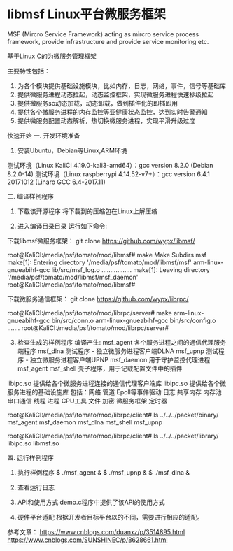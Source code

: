 # libmsf Linux平台微服务框架
MSF (Mircro Service Framework) acting as mircro service process framework, provide infrastructure and provide service monitoring etc.

基于Linux C的为微服务管理框架

主要特性包括：
1. 为各个模块提供基础设施模块，比如内存，日志，网络，事件，信号等基础库
2. 提供微服务进程动态拉起，动态监控框架，实现微服务进程快速秒级拉起
3. 提供微服务so动态加载，动态卸载，做到插件化的即插即用
4. 提供各个微服务进程的内存监控等亚健康状态监控，达到实时告警通知
5. 提供微服务配置动态解析，热切换微服务进程，实现平滑升级过度

快速开始
一. 开发环境准备
1. 安装Ubuntu，Debian等Linux,ARM环境

测试环境（Linux KaliCI 4.19.0-kali3-amd64）：gcc version 8.2.0 (Debian 8.2.0-14)
测试环境（Linux raspberrypi 4.14.52-v7+）：gcc version 6.4.1 20171012 (Linaro GCC 6.4-2017.11) 

二. 编译样例程序
1. 下载该开源程序
将下载到的压缩包在Linux上解压缩

2. 进入编译目录目录
运行如下命令:

下载libmsf微服务框架：
git clone https://github.com/wypx/libmsf/

root@KaliCI:/media/psf/tomato/mod/libmsf# make
Make Subdirs msf
make[1]: Entering directory '/media/psf/tomato/mod/libmsf/msf'
arm-linux-gnueabihf-gcc lib/src/msf_log.o
.................
make[1]: Leaving directory '/media/psf/tomato/mod/libmsf/msf_daemon'
root@KaliCI:/media/psf/tomato/mod/libmsf# 

下载微服务通信框架：
git clone https://github.com/wypx/librpc/

root@KaliCI:/media/psf/tomato/mod/librpc/server# make
arm-linux-gnueabihf-gcc bin/src/conn.o
arm-linux-gnueabihf-gcc bin/src/config.o
.......
root@KaliCI:/media/psf/tomato/mod/librpc/server# 

3. 检查生成的样例程序
编译产生:
msf_agent  各个服务进程之间的通信代理服务端程序
msf_dlna   测试程序 - 独立微服务进程客户端DLNA
msf_upnp   测试程序 - 独立微服务进程客户端UPNP
msf_daemon 用于守护监控代理进程msf_agent
msf_shell  壳子程序，用于记载配置文件中的插件

libipc.so 提供给各个微服务进程连接的通信代理客户端库
libipc.so 提供给各个微服务进程的基础设施库
          包括：网络 管道 Epoll等事件驱动 日志 共享内存 内存池 
          串口通信 线程 进程 CPU工具 文件 加密 微服务框架 定时器

root@KaliCI:/media/psf/tomato/mod/librpc/client# ls ../../../packet/binary/
msf_agent  msf_daemon  msf_dlna  msf_shell  msf_upnp

root@KaliCI:/media/psf/tomato/mod/librpc/client# ls ../../../packet/library/
libipc.so  libmsf.so

四. 运行样例程序
1. 执行样例程序
$ ./msf_agent &
$ ./msf_upnp &
$ ./msf_dlna &
2. 查看运行日志
3. API和使用方式
demo.c程序中提供了该API的使用方式

4. 硬件平台适配
根据开发者目标平台以的不同，需要进行相应的适配。

参考文章：
https://www.cnblogs.com/duanxz/p/3514895.html
https://www.cnblogs.com/SUNSHINEC/p/8628661.html


